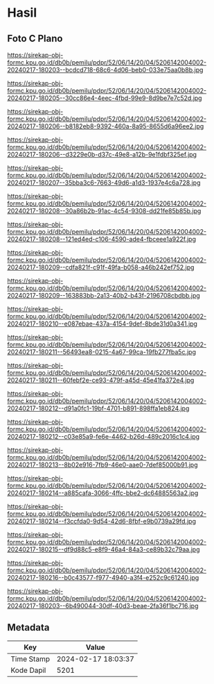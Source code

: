 # Hasil

## Foto C Plano

https://sirekap-obj-formc.kpu.go.id/db0b/pemilu/pdpr/52/06/14/20/04/5206142004002-20240217-180203--bcdcd718-68c6-4d06-beb0-033e75aa0b8b.jpg

https://sirekap-obj-formc.kpu.go.id/db0b/pemilu/pdpr/52/06/14/20/04/5206142004002-20240217-180205--30cc86e4-4eec-4fbd-99e9-8d9be7e7c52d.jpg

https://sirekap-obj-formc.kpu.go.id/db0b/pemilu/pdpr/52/06/14/20/04/5206142004002-20240217-180206--b8182eb8-9392-460a-8a95-8655d6a96ee2.jpg

https://sirekap-obj-formc.kpu.go.id/db0b/pemilu/pdpr/52/06/14/20/04/5206142004002-20240217-180206--d3229e0b-d37c-49e8-a12b-9e1fdbf325ef.jpg

https://sirekap-obj-formc.kpu.go.id/db0b/pemilu/pdpr/52/06/14/20/04/5206142004002-20240217-180207--35bba3c6-7663-49d6-a1d3-1937e4c6a728.jpg

https://sirekap-obj-formc.kpu.go.id/db0b/pemilu/pdpr/52/06/14/20/04/5206142004002-20240217-180208--30a86b2b-91ac-4c54-9308-dd21fe85b85b.jpg

https://sirekap-obj-formc.kpu.go.id/db0b/pemilu/pdpr/52/06/14/20/04/5206142004002-20240217-180208--121ed4ed-c106-4590-ade4-fbceee1a922f.jpg

https://sirekap-obj-formc.kpu.go.id/db0b/pemilu/pdpr/52/06/14/20/04/5206142004002-20240217-180209--cdfa821f-c91f-49fa-b058-a46b242ef752.jpg

https://sirekap-obj-formc.kpu.go.id/db0b/pemilu/pdpr/52/06/14/20/04/5206142004002-20240217-180209--163883bb-2a13-40b2-b43f-2196708cbdbb.jpg

https://sirekap-obj-formc.kpu.go.id/db0b/pemilu/pdpr/52/06/14/20/04/5206142004002-20240217-180210--e087ebae-437a-4154-9def-8bde31d0a341.jpg

https://sirekap-obj-formc.kpu.go.id/db0b/pemilu/pdpr/52/06/14/20/04/5206142004002-20240217-180211--56493ea8-0215-4a67-99ca-19fb277fba5c.jpg

https://sirekap-obj-formc.kpu.go.id/db0b/pemilu/pdpr/52/06/14/20/04/5206142004002-20240217-180211--60febf2e-ce93-479f-a45d-45e41fa372e4.jpg

https://sirekap-obj-formc.kpu.go.id/db0b/pemilu/pdpr/52/06/14/20/04/5206142004002-20240217-180212--d91a0fc1-19bf-4701-b891-898ffa1eb824.jpg

https://sirekap-obj-formc.kpu.go.id/db0b/pemilu/pdpr/52/06/14/20/04/5206142004002-20240217-180212--c03e85a9-fe6e-4462-b26d-489c2016c1c4.jpg

https://sirekap-obj-formc.kpu.go.id/db0b/pemilu/pdpr/52/06/14/20/04/5206142004002-20240217-180213--8b02e916-7fb9-46e0-aae0-7def85000b91.jpg

https://sirekap-obj-formc.kpu.go.id/db0b/pemilu/pdpr/52/06/14/20/04/5206142004002-20240217-180214--a885cafa-3066-4ffc-bbe2-dc64885563a2.jpg

https://sirekap-obj-formc.kpu.go.id/db0b/pemilu/pdpr/52/06/14/20/04/5206142004002-20240217-180214--f3ccfda0-9d54-42d6-8fbf-e9b0739a29fd.jpg

https://sirekap-obj-formc.kpu.go.id/db0b/pemilu/pdpr/52/06/14/20/04/5206142004002-20240217-180215--df9d88c5-e8f9-46a4-84a3-ce89b32c79aa.jpg

https://sirekap-obj-formc.kpu.go.id/db0b/pemilu/pdpr/52/06/14/20/04/5206142004002-20240217-180216--b0c43577-f977-4940-a3f4-e252c9c61240.jpg

https://sirekap-obj-formc.kpu.go.id/db0b/pemilu/pdpr/52/06/14/20/04/5206142004002-20240217-180203--6b490044-30df-40d3-beae-2fa36f1bc716.jpg


## Metadata

| Key        | Value               |
| ---------- | ------------------- |
| Time Stamp | 2024-02-17 18:03:37 |
| Kode Dapil | 5201                |



